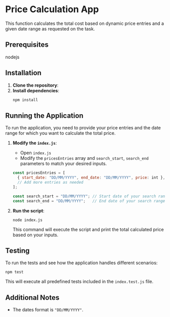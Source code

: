 # Price Calculation App
This function calculates the total cost based on dynamic price entries and a given date range as requested on the task.

## Prerequisites
nodejs

## Installation

1. **Clone the repository**:
2. **Install dependencies**:
   ```bash
   npm install
   ```

## Running the Application

To run the application, you need to provide your price entries and the date range for which you want to calculate the total price.

1. **Modify the `index.js`**:
   - Open `index.js` 
   - Modify the `pricesEntries` array and `search_start`, `search_end` parameters to match your desired inputs.

   ```javascript
   const pricesEntries = [
     { start_date: "DD/MM/YYYY", end_date: "DD/MM/YYYY", price: int },
     // Add more entries as needed
   ];

   const search_start = "DD/MM/YYYY"; // Start date of your search range
   const search_end = "DD/MM/YYYY";   // End date of your search range
   ```

2. **Run the script**:
   ```
   node index.js
   ```

   This command will execute the script and print the total calculated price based on your inputs.

## Testing

To run the tests and see how the application handles different scenarios:

```
npm test
```

This will execute all predefined tests included in the `index.test.js` file.

## Additional Notes

- The dates format is `"DD/MM/YYYY"`.
